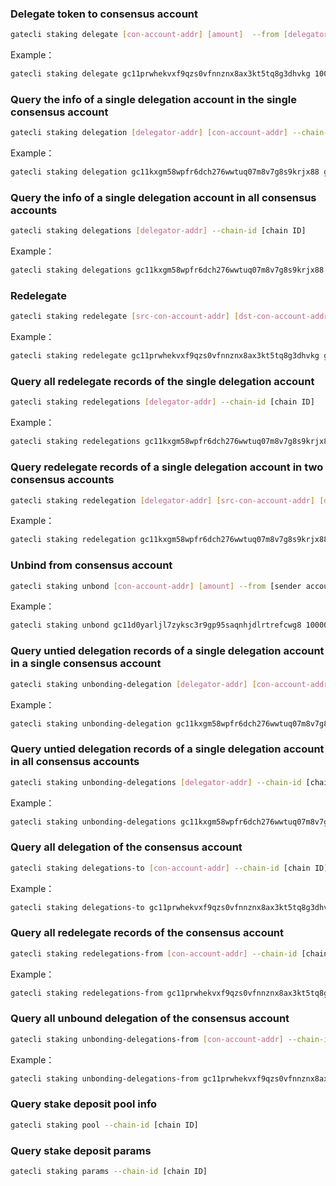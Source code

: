 ### Delegate token to consensus account

```bash
gatecli staking delegate [con-account-addr] [amount]  --from [delegator-addr] --chain-id [chain ID]
```
Example：

```bash
gatecli staking delegate gc11prwhekvxf9qzs0vfnnznx8ax3kt5tq8g3dhvkg 100000000NANOGC --from gc11kxgm58wpfr6dch276wwtuq07m8v7g8s9krjx88 --chain-id testnet
```

### Query the info of a single delegation account in the single consensus account

```bash
gatecli staking delegation [delegator-addr] [con-account-addr] --chain-id [chain ID]
```
Example：

```bash
gatecli staking delegation gc11kxgm58wpfr6dch276wwtuq07m8v7g8s9krjx88 gc11prwhekvxf9qzs0vfnnznx8ax3kt5tq8g3dhvkg --chain-id testnet
```

### Query the info of a single delegation account in all consensus accounts

```bash
gatecli staking delegations [delegator-addr] --chain-id [chain ID]
```
Example：

```bash
gatecli staking delegations gc11kxgm58wpfr6dch276wwtuq07m8v7g8s9krjx88 --chain-id testnet
```

### Redelegate

```bash
gatecli staking redelegate [src-con-account-addr] [dst-con-account-addr] [amount] --from [delegator-addr] --chain-id [chain ID]
```
Example：

```bash
gatecli staking redelegate gc11prwhekvxf9qzs0vfnnznx8ax3kt5tq8g3dhvkg gc11d0yarljl7zyksc3r9gp95saqnhjdlrtrefcwg8 100000000NANOGC --from gc11kxgm58wpfr6dch276wwtuq07m8v7g8s9krjx88 --chain-id testnet
```

### Query all redelegate records of the single delegation account

```bash
gatecli staking redelegations [delegator-addr] --chain-id [chain ID]
```
Example：

```bash
gatecli staking redelegations gc11kxgm58wpfr6dch276wwtuq07m8v7g8s9krjx88 --chain-id testnet
```

### Query redelegate records of a single delegation account in two consensus accounts

```bash
gatecli staking redelegation [delegator-addr] [src-con-account-addr] [dst-con-account-addr] --chain-id [chain ID]
```
Example：

```bash
gatecli staking redelegation gc11kxgm58wpfr6dch276wwtuq07m8v7g8s9krjx88 gc11prwhekvxf9qzs0vfnnznx8ax3kt5tq8g3dhvkg gc11d0yarljl7zyksc3r9gp95saqnhjdlrtrefcwg8 --chain-id testnet
```

### Unbind from consensus account

```bash
gatecli staking unbond [con-account-addr] [amount] --from [sender account] --chain-id [chain ID]
```
Example：

```bash
gatecli staking unbond gc11d0yarljl7zyksc3r9gp95saqnhjdlrtrefcwg8 100000000NANOGC --from gc11kxgm58wpfr6dch276wwtuq07m8v7g8s9krjx88 --chain-id testnet
```

### Query untied delegation records of a single delegation account in a single consensus account

```bash
gatecli staking unbonding-delegation [delegator-addr] [con-account-addr] --chain-id [chain ID]
```
Example：

```bash
gatecli staking unbonding-delegation gc11kxgm58wpfr6dch276wwtuq07m8v7g8s9krjx88 gc11d0yarljl7zyksc3r9gp95saqnhjdlrtrefcwg8 --chain-id testnet
```

### Query untied delegation records of a single delegation account in all consensus accounts

```bash
gatecli staking unbonding-delegations [delegator-addr] --chain-id [chain ID]
```
Example：

```bash
gatecli staking unbonding-delegations gc11kxgm58wpfr6dch276wwtuq07m8v7g8s9krjx88 --chain-id testnet
```

### Query all delegation of the consensus account

```bash
gatecli staking delegations-to [con-account-addr] --chain-id [chain ID]
```
Example：

```bash
gatecli staking delegations-to gc11prwhekvxf9qzs0vfnnznx8ax3kt5tq8g3dhvkg --chain-id testnet
```

### Query all redelegate records of the consensus account

```bash
gatecli staking redelegations-from [con-account-addr] --chain-id [chain ID]
```
Example：

```bash
gatecli staking redelegations-from gc11prwhekvxf9qzs0vfnnznx8ax3kt5tq8g3dhvkg --chain-id testnet
```

### Query all unbound delegation of the consensus account

```bash
gatecli staking unbonding-delegations-from [con-account-addr] --chain-id [chain ID]
```
Example：

```bash
gatecli staking unbonding-delegations-from gc11prwhekvxf9qzs0vfnnznx8ax3kt5tq8g3dhvkg --chain-id testnet
```

### Query stake deposit pool info

```bash
gatecli staking pool --chain-id [chain ID]
```

### Query stake deposit params

```bash
gatecli staking params --chain-id [chain ID]
```